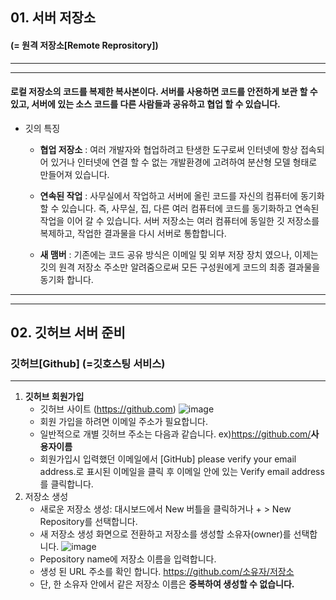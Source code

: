<!-- 5장 서버 
    서버 저장소 & 깃허브 서버 준비 -->

## 01. 서버 저장소
#### (= 원격 저장소[Remote Reprository])
---
---
#### 로컬 저장소의 코드를 복제한 복사본이다. 서버를 사용하면 코드를 안전하게 보관 할 수 있고, 서버에 있는 소스 코드를 다른 사람들과 공유하고 협업 할 수 있습니다.

+ 깃의 특징

    + <b>협업 저장소</b> : 여러 개발자와 협업하려고 탄생한 도구로써 인터넷에 항상  접속되어 있거나 인터넷에 연결 할 수 없는 개발환경에 고려하여 분산형 모델 형태로 만들어져 있습니다.
    
    + <b>연속된 작업</b> : 사무실에서 작업하고 서버에 올린 코드를 자신의 컴퓨터에 동기화 할 수 있습니다. 즉, 사무실, 집, 다른 여러 컴퓨터에 코드를 동기화하고 연속된 작업을 이어 갈 수 있습니다. 서버 저장소는 여러 컴퓨터에 동일한 깃 저장소를 복제하고, 작업한 결과물을 다시 서버로 통합합니다.

    + <b>새 맴버</b> : 기존에는 코드 공유 방식은 이메일 및 외부 저장 장치 였으나, 이제는 깃의 원격 저장소 주소만 알려줌으로써 모든 구성원에게 코드의 최종 결과물을 동기화 합니다.
---
---
## 02. 깃허브 서버 준비
### 깃허브[Github] (=깃호스팅 서비스)
---
1. <b>깃허브 회원가입</b>
    + 깃허브 사이트 (https://github.com)
   ![image](https://encrypted-tbn0.gstatic.com/images?q=tbn:ANd9GcRpG9v-QXKsLDA-kTxzqCFuqkcA-uJ54O_j3A&usqp=CAU)
   + 회원 가입을 하려면 이메일 주소가 필요합니다.
   + 일반적으로 개별 깃허브 주소는 다음과 같습니다.
    ex)https://github.com/<b>사용자이름</b>
   + 회원가입시 입력했던 이메일에서 [GitHub] please verify your email address.로 표시된 이메일을 클릭 후 이메일 안에 있는 Verify email address를 클릭합니다.
2. 저장소 생성
    + 새로운 저장소 생성: 대시보드에서 New 버틀을 클릭하거나 + > New Repository를 선택합니다.
    + 새 저장소 생성 화면으로 전환하고 저장소를 생성할 소유자(owner)를 선택합니다. 
    ![image](https://greeksharifa.github.io/public/img/GitHub/2018_06_29_github_usage_02_create_project/02_create_a_new_repository.PNG)
    + Pepository name에 저장소 이름을 입력합니다.
    + 생성 된 URL 주소를 확인 합니다. https://github.com/소유자/저장소
    + 단, 한 소유자 안에서 같은 저장소 이름은 <b>중복하여 생성할 수 없습니다.</b>